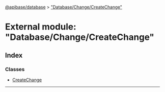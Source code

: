 [@apibase/database](../README.md) > ["Database/Change/CreateChange"](../modules/_database_change_createchange_.md)

# External module: "Database/Change/CreateChange"

## Index

### Classes

* [CreateChange](../classes/_database_change_createchange_.createchange.md)

---

